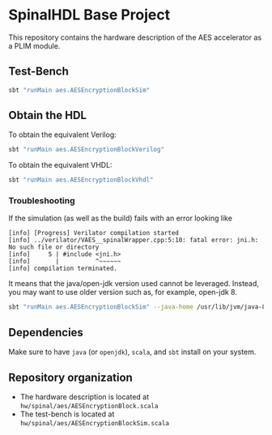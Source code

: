 # SpinalHDL Base Project

This repository contains the hardware description of the AES accelerator as a PLIM module.

## Test-Bench
```sh
sbt "runMain aes.AESEncryptionBlockSim"
```

## Obtain the HDL

To obtain the equivalent Verilog:
```sh
sbt "runMain aes.AESEncryptionBlockVerilog"
```

To obtain the equivalent VHDL:
```sh
sbt "runMain aes.AESEncryptionBlockVhdl"
```

### Troubleshooting

If the simulation (as well as the build) fails with an error looking like
```
[info] [Progress] Verilator compilation started
[info] ../verilator/VAES__spinalWrapper.cpp:5:10: fatal error: jni.h: No such file or directory
[info]     5 | #include <jni.h>
[info]       |          ^~~~~~~
[info] compilation terminated.
```

It means that the java/open-jdk version used cannot be leveraged. Instead, you may want to use older version such as, for example, open-jdk 8.


```sh
sbt "runMain aes.AESEncryptionBlockSim" --java-home /usr/lib/jvm/java-8-openjdk-amd64/
```

## Dependencies

Make sure to have `java` (or `openjdk`), `scala`, and `sbt` install on your system.

## Repository organization

 - The hardware description is located at `hw/spinal/aes/AESEncryptionBlock.scala`
 - The test-bench is located at `hw/spinal/aes/AESEncryptionBlockSim.scala`
